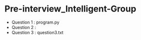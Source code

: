 # Pre-interview_Intelligent-Group

* Question 1 : program.py
* Question 2 : 
* Question 3 : question3.txt
